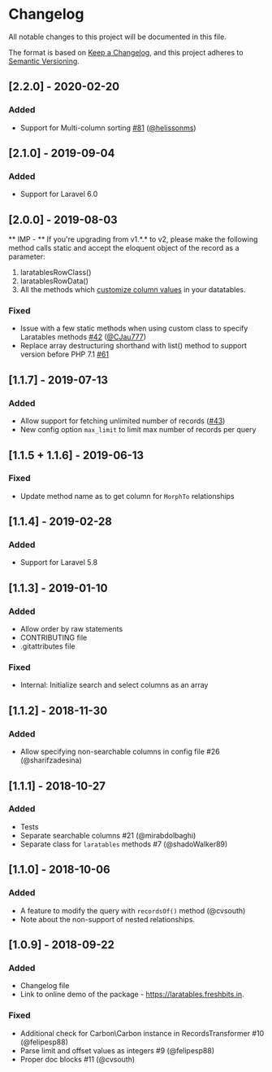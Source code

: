 # Changelog
All notable changes to this project will be documented in this file.

The format is based on [Keep a Changelog](https://keepachangelog.com/en/1.0.0/),
and this project adheres to [Semantic Versioning](https://semver.org/spec/v2.0.0.html).

## [2.2.0] - 2020-02-20
### Added
- Support for Multi-column sorting [#81](https://github.com/freshbitsweb/laratables/pull/81) ([@helissonms](https://github.com/helissonms))

## [2.1.0] - 2019-09-04
### Added
- Support for Laravel 6.0

## [2.0.0] - 2019-08-03
** IMP -  ** If you're upgrading from v1.\*.\* to v2, please make the following method calls static and accept the eloquent object of the record as a parameter:
1) laratablesRowClass()
2) laratablesRowData()
3) All the methods which [customize column values](https://github.com/freshbitsweb/laratables#customizing-column-values) in your datatables.

### Fixed
- Issue with a few static methods when using custom class to specify Laratables methods [#42](https://github.com/freshbitsweb/laratables/issues/42) ([@CJau777](https://github.com/CJau777))
- Replace array destructuring shorthand with list() method to support version before PHP 7.1 [#61](https://github.com/freshbitsweb/laratables/issues/61)

## [1.1.7] - 2019-07-13
### Added
- Allow support for fetching unlimited number of records ([#43](https://github.com/freshbitsweb/laratables/issues/43))
- New config option `max_limit` to limit max number of records per query

## [1.1.5 + 1.1.6] - 2019-06-13
### Fixed
- Update method name as to get column for `MorphTo` relationships

## [1.1.4] - 2019-02-28
### Added
- Support for Laravel 5.8

## [1.1.3] - 2019-01-10
### Added
- Allow order by raw statements
- CONTRIBUTING file
- .gitattributes file

### Fixed
- Internal: Initialize search and select columns as an array

## [1.1.2] - 2018-11-30
### Added
- Allow specifying non-searchable columns in config file #26 (@sharifzadesina)

## [1.1.1] - 2018-10-27
### Added
- Tests
- Separate searchable columns #21 (@mirabdolbaghi)
- Separate class for `laratables` methods #7 (@shadoWalker89)

## [1.1.0] - 2018-10-06
### Added
- A feature to modify the query with `recordsOf()` method (@cvsouth)
- Note about the non-support of nested relationships.

## [1.0.9] - 2018-09-22
### Added
- Changelog file
- Link to online demo of the package - https://laratables.freshbits.in.

### Fixed
- Additional check for Carbon\Carbon instance in RecordsTransformer #10 (@felipesp88)
- Parse limit and offset values as integers #9 (@felipesp88)
- Proper doc blocks #11 (@cvsouth)